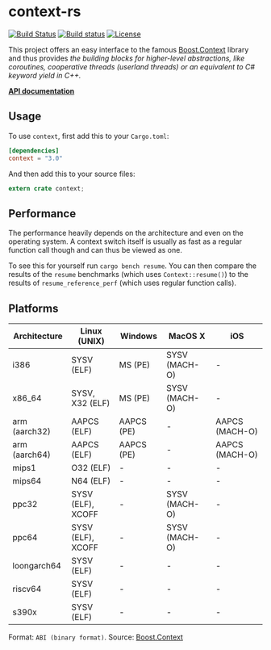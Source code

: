 # context-rs

[![Build Status](https://travis-ci.org/zonyitoo/context-rs.svg?branch=master)](https://travis-ci.org/zonyitoo/context-rs)
[![Build status](https://ci.appveyor.com/api/projects/status/ce622ulw4pil7vle?svg=true)](https://ci.appveyor.com/project/zonyitoo/context-rs)
[![License](https://img.shields.io/crates/l/context.svg)](https://github.com/zonyitoo/context-rs)

This project offers an easy interface to the famous
[Boost.Context](http://www.boost.org/doc/libs/1_60_0/libs/context/doc/html/context/overview.html)
library and thus provides _the building blocks for higher-level abstractions,
like coroutines, cooperative threads (userland threads) or
an equivalent to C# keyword yield in C++._

[**API documentation**](https://crates.fyi/crates/context/1.0.0/)

## Usage

To use `context`, first add this to your `Cargo.toml`:

```toml
[dependencies]
context = "3.0"
```

And then add this to your source files:

```rust
extern crate context;
```

## Performance

The performance heavily depends on the architecture and even on the operating
system. A context switch itself is usually as fast as a regular function call
though and can thus be viewed as one.

To see this for yourself run `cargo bench resume`. You can then compare the
results of the `resume` benchmarks (which uses `Context::resume()`) to the
results of `resume_reference_perf` (which uses regular function calls).

## Platforms

Architecture  | Linux (UNIX)      | Windows    | MacOS X       | iOS
--------------|-------------------|------------|---------------|---------------
i386          | SYSV (ELF)        | MS (PE)    | SYSV (MACH-O) | -
x86_64        | SYSV, X32 (ELF)   | MS (PE)    | SYSV (MACH-O) | -
arm (aarch32) | AAPCS (ELF)       | AAPCS (PE) | -             | AAPCS (MACH-O)
arm (aarch64) | AAPCS (ELF)       | AAPCS (PE) | -             | AAPCS (MACH-O)
mips1         | O32 (ELF)         | -          | -             | -
mips64        | N64 (ELF)         | -          | -             | -
ppc32         | SYSV (ELF), XCOFF | -          | SYSV (MACH-O) | -
ppc64         | SYSV (ELF), XCOFF | -          | SYSV (MACH-O) | -
loongarch64   | SYSV (ELF)        | -          | -             | -
riscv64       | SYSV (ELF)        | -          | -             | -
s390x         | SYSV (ELF)        | -          | -             | -

Format: `ABI (binary format)`.
Source: [Boost.Context](http://www.boost.org/doc/libs/1_60_0/libs/context/doc/html/context/architectures.html)
